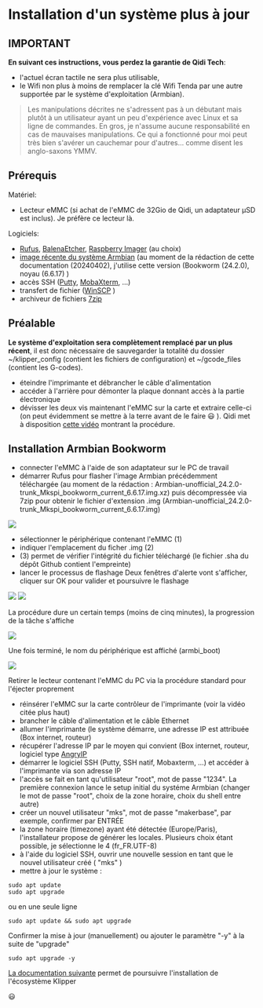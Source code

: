 # Installation d'un système plus à jour

## IMPORTANT

**En suivant ces instructions, vous perdez la garantie de Qidi Tech**:
- l'actuel écran tactile ne sera plus utilisable,
- le Wifi non plus à moins de remplacer la clé Wifi Tenda par une autre supportée par le système d'exploitation (Armbian).

> Les manipulations décrites ne s'adressent pas à un débutant mais plutôt à un utilisateur ayant un peu d'expérience avec Linux et sa ligne de commandes.
En gros, je n'assume aucune responsabilité en cas de mauvaises manipulations. Ce qui a fonctionné pour moi peut très bien s'avérer un cauchemar pour d'autres… comme disent les anglo-saxons YMMV.

## Prérequis

Matériel:

- Lecteur eMMC (si achat de l'eMMC de 32Gio de Qidi, un adaptateur μSD est inclus). Je préfère ce lecteur là.

Logiciels:
- [Rufus](https://rufus.ie/fr/), [BalenaEtcher](https://etcher.balena.io/), [Raspberry Imager](https://www.raspberrypi.com/software/) (au choix)
- [image récente du système Armbian](https://github.com/redrathnure/armbian-mkspi/releases/tag/mkspi%2F0.3.4-24.2.0-trunk) (au moment de la rédaction de  cette documentation (20240402), j'utilise cette version (Bookworm (24.2.0), noyau (6.6.17) )
- accès SSH ([Putty](https://putty.org/), [MobaXterm](https://mobaxterm.mobatek.net/), …)
- transfert de fichier ([WinSCP](https://winscp.net/eng/index.php) )
- archiveur de fichiers [7zip](https://7-zip.org/) 

## Préalable

**Le système d'exploitation sera complètement remplacé par un plus récent**, il est donc nécessaire de sauvegarder la totalité du dossier ~/klipper_config (contient les fichiers de configuration) et ~/gcode_files (contient les G-codes).

- éteindre l'imprimante et débrancher le câble d'alimentation
- accéder à l'arrière pour démonter la plaque donnant accès à la partie électronique
- dévisser les deux vis maintenant l'eMMC sur la carte et extraire celle-ci (on peut évidemment se mettre à la terre avant de le faire :smiley: ). Qidi met à disposition [cette vidéo](https://drive.google.com/drive/folders/1EPYKbYz4ecUIf17z5wtP-jDAOPeDkXJP) montrant la procédure.


## Installation Armbian Bookworm

- connecter l'eMMC à l'aide de son adaptateur sur le PC de travail
- démarrer Rufus pour flasher l'image Armbian précédemment téléchargée (au moment de la rédaction : Armbian-unofficial_24.2.0-trunk_Mkspi_bookworm_current_6.6.17.img.xz) puis décompressée via 7zip pour obtenir le fichier d'extension .img (Armbian-unofficial_24.2.0-trunk_Mkspi_bookworm_current_6.6.17.img)

![](../Images/rufus-1.jpg)

  * sélectionner le périphérique contenant l'eMMC (1)
  * indiquer l'emplacement du ficher .img (2)
  * (3) permet de vérifier l'intégrité du fichier téléchargé (le fichier .sha du dépôt Github contient l'empreinte)
  * lancer le processus de flashage
Deux fenêtres d'alerte vont s'afficher, cliquer sur OK pour valider et poursuivre le flashage

![](../Images/rufus-2.jpg)
![](../Images/rufus-3.jpg)

La procédure dure un certain temps (moins de cinq minutes), la progression de la tâche s'affiche

![](../Images/rufus-4.jpg)

Une fois terminé, le nom du périphérique est affiché (armbi_boot)

![](../Images/rufus-5.jpg)

Retirer le lecteur contenant l'eMMC du PC via la procédure standard pour l'éjecter proprement

- réinsérer l'eMMC sur la carte contrôleur de l'imprimante (voir la vidéo citée plus haut)
- brancher le câble d'alimentation et le câble Ethernet
- allumer l'imprimante (le système démarre, une adresse IP est attribuée (Box internet, routeur)
- récupérer l'adresse IP par le moyen qui convient (Box internet, routeur, logiciel type [AngryIP](https://angryip.org/)
- démarrer le logiciel SSH (Putty, SSH natif, Mobaxterm, …) et accéder à l'imprimante via son adresse IP
- l'accès se fait en tant qu'utilisateur "root", mot de passe "1234". La première connexion lance le setup initial du systéme Armbian (changer le mot de passe "root", choix de la zone horaire, choix du shell entre autre)
- créer un nouvel utilisateur "mks", mot de passe "makerbase", par exemple, confirmer par ENTRÉE
- la zone horaire (timezone) ayant été détectée (Europe/Paris), l'installateur propose de générer les locales. Plusieurs choix étant possible, je sélectionne le 4 (fr_FR.UTF-8)
- à l'aide du logiciel SSH, ouvrir une nouvelle session en tant que le nouvel utilisateur créé ( "mks" )
- mettre à jour le système :

```
sudo apt update
sudo apt upgrade
```
ou en une seule ligne
```
sudo apt update && sudo apt upgrade
```
Confirmer la mise à jour (manuellement) ou ajouter le paramètre "-y" à la suite de "upgrade" 
```
sudo apt upgrade -y
```

[La documentation suivante](./installation-ecosysteme-klipper.md) permet de poursuivre l'installation de l'écosystème Klipper

:smiley:
